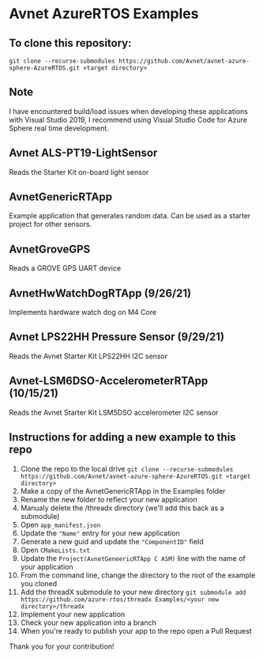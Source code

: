 # Avnet AzureRTOS Examples
## To clone this repository:
```
git clone --recurse-submodules https://github.com/Avnet/avnet-azure-sphere-AzureRTOS.git <target directory>
```
## Note
I have encountered build/load issues when developing these applications with Visual Studio 2019, I recommend using Visual Studio Code for Azure Sphere real time development.

## Avnet ALS-PT19-LightSensor
Reads the Starter Kit on-board light sensor
## AvnetGenericRTApp
Example application that generates random data.  Can be used as a starter project for other sensors.
## AvnetGroveGPS
Reads a GROVE GPS UART device
## AvnetHwWatchDogRTApp (9/26/21)
Implements hardware watch dog on M4 Core
## Avnet LPS22HH Pressure Sensor (9/29/21)
Reads the Avnet Starter Kit LPS22HH I2C sensor 
## Avnet-LSM6DSO-AccelerometerRTApp (10/15/21)
Reads the Avnet Starter Kit LSM5DSO accelerometer I2C sensor

## Instructions for adding a new example to this repo
1. Clone the repo to the local drive ```git clone --recurse-submodules https://github.com/Avnet/avnet-azure-sphere-AzureRTOS.git <target directory>```
2. Make a copy of the AvnetGenericRTApp in the Examples folder
3. Rename the new folder to reflect your new application
4. Manualy delete the /threadx directory (we'll add this back as a submodule)
6. Open ```app_manifest.json```
7. Update the ```"Name"``` entry for your new application
8. Generate a new guid and update the ```"ComponentID"``` field
9. Open ```CMakeLists.txt```
10. Update the ```Project(AvnetGeneericRTApp C ASM)``` line with the name of your application
11. From the command line, change the directory to the root of the example you cloned
12. Add the threadX submodule to your new directory ```git submodule add https://github.com/azure-rtos/threadx Examples/<your new directory>/threadx```
13. Implement your new application
14. Check your new application into a branch
15. When you're ready to publish your app to the repo open a Pull Request

Thank you for your contribution!
 
